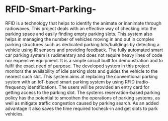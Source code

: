 # RFID-Smart-Parking-
RFID is a technology that helps to identify the animate or inanimate through radiowaves. 
This project deals with an effective way of checking into the parking space and easily finding empty parking slots. This system also helps in managing the number of vehicles moving in and out in complex parking structures such as dedicated parking lots/buildings by detecting a vehicle using IR sensors and providing feedback. The fully automated smart car parking system is rudimentary and does not require heavy lines of code nor expensive equipment. It is a simple circuit built for demonstration and to fulfil the exact need of purpose.
The developed system in this project monitors the availability of idle parking slots and guides the vehicle to the nearest such slot.
This system aims at replacing the conventional parking system with an IoT-based smart parking system by using RFID (radio-frequency identification). The users will be provided an entry card for getting access to the parking slot. 
The systems reservation-based parking policy has the potential to smoothen the operations of parking systems, as well as mitigate traffic congestion caused by parking search. As an added advantage it also saves the time required tocheck-in and get slots to park vehicles.
